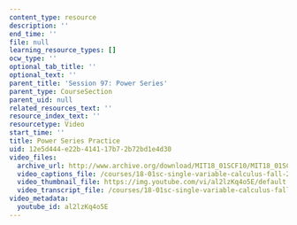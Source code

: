 ```yaml
---
content_type: resource
description: ''
end_time: ''
file: null
learning_resource_types: []
ocw_type: ''
optional_tab_title: ''
optional_text: ''
parent_title: 'Session 97: Power Series'
parent_type: CourseSection
parent_uid: null
related_resources_text: ''
resource_index_text: ''
resourcetype: Video
start_time: ''
title: Power Series Practice
uid: 12e5d444-e22b-4141-17b7-2b72bd1e4d30
video_files:
  archive_url: http://www.archive.org/download/MIT18_01SCF10/MIT18_01SCF10Rec_78_300k.mp4
  video_captions_file: /courses/18-01sc-single-variable-calculus-fall-2010/571469d7fc9951cbb44bffd4a842c073_al2lzKq4o5E.vtt
  video_thumbnail_file: https://img.youtube.com/vi/al2lzKq4o5E/default.jpg
  video_transcript_file: /courses/18-01sc-single-variable-calculus-fall-2010/51118bb62ed1d8b9551659c388a7e1c4_al2lzKq4o5E.pdf
video_metadata:
  youtube_id: al2lzKq4o5E
---
```

